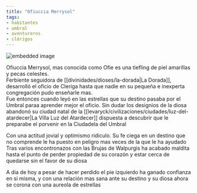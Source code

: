 ```yaml
---
title: "Ofiuccia Merrysol"
tags:
- habitantes
- umbral
- aventureros
- clérigos
---
```


![embedded image](https://assets.legendkeeper.com/a375b8a3-bd82-4cfa-9ee1-4f29ce41f87d.png "Attachment")

Ofiuccia Merrysol, mas conocida como Ofie es una tiefling de piel amarillas y pecas celestes.  
Ferbiente seguidora de [[divinidades/dioses/la-dorada|La Dorada]], desarrolló el oficio de Cleriga hasta que nadie en su pequeña e inexperta congregación pudo enseñarle mas.  
Fue entonces cuando leyó en las estrellas que su destino pasaba por el Umbral paraa aprender mejor el oficio. Sin dudar los designios de la diosa abandonó su ciudad natal de la [[levaryck/civilizaciones/ciudades/luz-del-atardecer|La Villa Luz del Atardecer]] dispuesta a descubrir que le preparabe el porvenir en la Ciudadela del Umbral  

Con una actitud jovial y optimismo ridiculo. Su fe ciega en un destino que no comprende le ha puesto en peligro mas veces de la que le ha ayudado  
Tras varios encontronazos con las Brujas de Walpurgis ha acabado maldita hasta el punto de perder propiedad de su corazón y estar cerca de quedarse sin el favor de su diosa  
  
A dia de hoy a pesar de hacer perdido el pie izquierdo ha ganado confianza en si misma, y con una relación mas sana ante su destino y su diosa ahora se corona con una aureola de estrellas